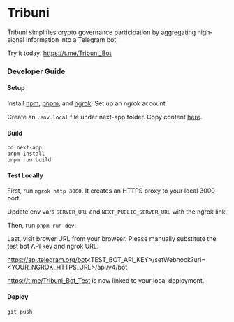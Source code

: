 # Tribuni

Tribuni simplifies crypto governance participation by aggregating high-signal information into a Telegram bot.

Try it today: https://t.me/Tribuni_Bot

### Developer Guide

#### Setup
Install [npm](https://docs.npmjs.com/downloading-and-installing-node-js-and-npm), [pnpm](https://pnpm.io/installation), and [ngrok](https://ngrok.com/download). Set up an ngrok account.

Create an `.env.local` file under next-app folder. Copy content [here](https://www.notion.so/atlantropa/Tribuni-bot-env-local-file-content-223f1fd0ebf64f2caf5adf5fbdcb5862).

#### Build
```
cd next-app
pnpm install
pnpm run build
```

#### Test Locally
First, run `ngrok http 3000`. It creates an HTTPS proxy to your local 3000 port.

Update env vars `SERVER_URL` and `NEXT_PUBLIC_SERVER_URL` with the ngrok link.

Then, run `pnpm run dev`.

Last, visit brower URL from your browser.
Please manually substitute the test bot API key and ngrok URL. 

https://api.telegram.org/bot<TEST_BOT_API_KEY>/setWebhook?url=<YOUR_NGROK_HTTPS_URL>/api/v4/bot

https://t.me/Tribuni_Bot_Test is now linked to your local deployment.

#### Deploy
`git push`
